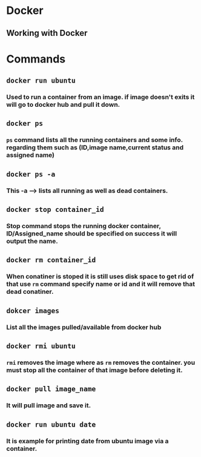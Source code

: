 # Docker
## Working with Docker
# Commands
## `docker run ubuntu`
### Used to run a container from an image. if image doesn't exits it will go to docker hub and pull it down.
## `docker ps`
### `ps` command lists all the running containers and some info. regarding them such as (ID,image name,current status and assigned name)
## `docker ps -a` 
### This -a --> lists all running as well as dead containers.
## `docker stop container_id`
### Stop command stops the running docker container, ID/Assigned_name should be specified on success it will output the name.
## `docker rm container_id`
### When conatiner is stoped it is still uses disk space to get rid of that use `rm` command specify name or id and it will remove that dead conatiner.
## `dokcer images`
### List all the images pulled/available from docker hub
## `docker rmi ubuntu`
### `rmi` removes the image where as `rm` removes the container. you must stop all the container of that image before deleting it.
## `docker pull image_name`
### It will pull image and save it. 
## `docker run ubuntu date`
### It is example for printing date from ubuntu image via a container.










 
